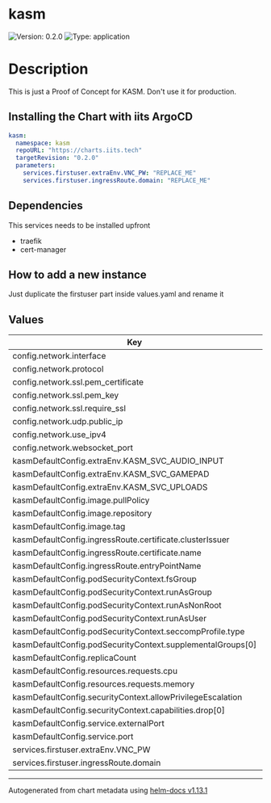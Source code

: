 # kasm

![Version: 0.2.0](https://img.shields.io/badge/Version-0.2.0-informational?style=flat-square) ![Type: application](https://img.shields.io/badge/Type-application-informational?style=flat-square)

# Description

This is just a Proof of Concept for KASM. Don't use it for production.

## Installing the Chart with iits ArgoCD
```yaml
kasm:
  namespace: kasm
  repoURL: "https://charts.iits.tech"
  targetRevision: "0.2.0"
  parameters:
    services.firstuser.extraEnv.VNC_PW: "REPLACE_ME"
    services.firstuser.ingressRoute.domain: "REPLACE_ME"
```

## Dependencies

This services needs to be installed upfront

- traefik
- cert-manager

## How to add a new instance

Just duplicate the firstuser part inside values.yaml and rename it

## Values

| Key | Type | Default | Description |
|-----|------|---------|-------------|
| config.network.interface | string | `"0.0.0.0"` |  |
| config.network.protocol | string | `"http"` |  |
| config.network.ssl.pem_certificate | string | `"/opt/kasm/current/certs/tls.crt"` |  |
| config.network.ssl.pem_key | string | `"/opt/kasm/current/certs/tls.key"` |  |
| config.network.ssl.require_ssl | bool | `true` |  |
| config.network.udp.public_ip | string | `"auto"` |  |
| config.network.use_ipv4 | bool | `true` |  |
| config.network.websocket_port | int | `6091` |  |
| kasmDefaultConfig.extraEnv.KASM_SVC_AUDIO_INPUT | int | `0` |  |
| kasmDefaultConfig.extraEnv.KASM_SVC_GAMEPAD | int | `0` |  |
| kasmDefaultConfig.extraEnv.KASM_SVC_UPLOADS | int | `0` |  |
| kasmDefaultConfig.image.pullPolicy | string | `"IfNotPresent"` |  |
| kasmDefaultConfig.image.repository | string | `"kasmweb/ubuntu-focal-desktop"` |  |
| kasmDefaultConfig.image.tag | string | `"1.13.0"` |  |
| kasmDefaultConfig.ingressRoute.certificate.clusterIssuer | string | `"letsencrypt"` |  |
| kasmDefaultConfig.ingressRoute.certificate.name | string | `nil` |  |
| kasmDefaultConfig.ingressRoute.entryPointName | string | `"websecure"` |  |
| kasmDefaultConfig.podSecurityContext.fsGroup | int | `2000` |  |
| kasmDefaultConfig.podSecurityContext.runAsGroup | int | `1000` |  |
| kasmDefaultConfig.podSecurityContext.runAsNonRoot | bool | `true` |  |
| kasmDefaultConfig.podSecurityContext.runAsUser | int | `1000` |  |
| kasmDefaultConfig.podSecurityContext.seccompProfile.type | string | `"RuntimeDefault"` |  |
| kasmDefaultConfig.podSecurityContext.supplementalGroups[0] | int | `9001` |  |
| kasmDefaultConfig.replicaCount | int | `1` |  |
| kasmDefaultConfig.resources.requests.cpu | string | `"400m"` |  |
| kasmDefaultConfig.resources.requests.memory | string | `"1024Mi"` |  |
| kasmDefaultConfig.securityContext.allowPrivilegeEscalation | bool | `false` |  |
| kasmDefaultConfig.securityContext.capabilities.drop[0] | string | `"ALL"` |  |
| kasmDefaultConfig.service.externalPort | int | `6901` |  |
| kasmDefaultConfig.service.port | int | `6901` |  |
| services.firstuser.extraEnv.VNC_PW | string | `"test"` | Required |
| services.firstuser.ingressRoute.domain | string | `"test"` | Required |

----------------------------------------------
Autogenerated from chart metadata using [helm-docs v1.13.1](https://github.com/norwoodj/helm-docs/releases/v1.13.1)
